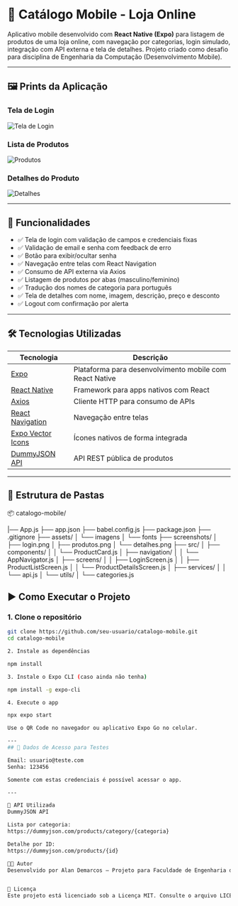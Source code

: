 # 📱 Catálogo Mobile - Loja Online

Aplicativo mobile desenvolvido com **React Native (Expo)** para listagem de produtos de uma loja online, com navegação por categorias, login simulado, integração com API externa e tela de detalhes. Projeto criado como desafio para disciplina de Engenharia da Computação (Desenvolvimento Mobile).

---

## 🖼️ Prints da Aplicação

### Tela de Login
![Tela de Login](./screenshots/login.jpeg)

### Lista de Produtos
![Produtos](./screenshots/produtos.jpeg)

### Detalhes do Produto
![Detalhes](./screenshots/detalhes.jpeg)


---

## 🚀 Funcionalidades

- ✅ Tela de login com validação de campos e credenciais fixas
- ✅ Validação de email e senha com feedback de erro
- ✅ Botão para exibir/ocultar senha
- ✅ Navegação entre telas com React Navigation
- ✅ Consumo de API externa via Axios
- ✅ Listagem de produtos por abas (masculino/feminino)
- ✅ Tradução dos nomes de categoria para português
- ✅ Tela de detalhes com nome, imagem, descrição, preço e desconto
- ✅ Logout com confirmação por alerta

---

## 🛠️ Tecnologias Utilizadas

| Tecnologia | Descrição |
|-----------|-----------|
| [Expo](https://expo.dev) | Plataforma para desenvolvimento mobile com React Native |
| [React Native](https://reactnative.dev) | Framework para apps nativos com React |
| [Axios](https://axios-http.com) | Cliente HTTP para consumo de APIs |
| [React Navigation](https://reactnavigation.org) | Navegação entre telas |
| [Expo Vector Icons](https://icons.expo.fyi) | Ícones nativos de forma integrada |
| [DummyJSON API](https://dummyjson.com/docs/products) | API REST pública de produtos |

---

## 📁 Estrutura de Pastas

📦 catalogo-mobile/

|── App.js
├── app.json
├── babel.config.js
├── package.json
├── .gitignore
├── assets/
│   └── imagens
│   └── fonts
├── screenshots/
│   ├── login.png
│   ├── produtos.png
│   └── detalhes.png
├── src/
│   ├── components/
│   │   └── ProductCard.js
│   ├── navigation/
│   │   └── AppNavigator.js
│   ├── screens/
│   │   ├── LoginScreen.js
│   │   ├── ProductListScreen.js
│   │   └── ProductDetailsScreen.js
│   ├── services/
│   │   └── api.js
│   └── utils/
│       └── categories.js

## ▶️ Como Executar o Projeto

### 1. Clone o repositório

```bash
git clone https://github.com/seu-usuario/catalogo-mobile.git
cd catalogo-mobile

2. Instale as dependências

npm install

3. Instale o Expo CLI (caso ainda não tenha)

npm install -g expo-cli

4. Execute o app

npx expo start

Use o QR Code no navegador ou aplicativo Expo Go no celular.

---
## 🧪 Dados de Acesso para Testes

Email: usuario@teste.com
Senha: 123456

Somente com estas credenciais é possível acessar o app.

---

🔄 API Utilizada
DummyJSON API

Lista por categoria:
https://dummyjson.com/products/category/{categoria}

Detalhe por ID:
https://dummyjson.com/products/{id}

👨‍💻 Autor
Desenvolvido por Alan Demarcos — Projeto para Faculdade de Engenharia da Computação - UNIFATEC.


📄 Licença
Este projeto está licenciado sob a Licença MIT. Consulte o arquivo LICENSE para mais detalhes.







